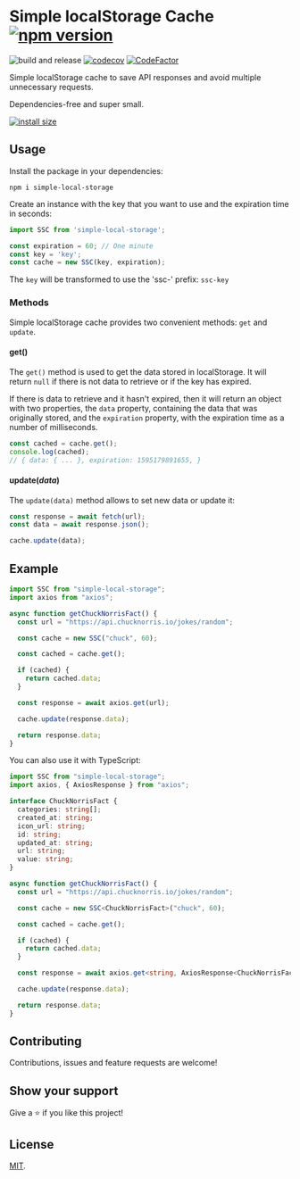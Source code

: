 # Simple localStorage Cache [![npm version](https://badge.fury.io/js/simple-storage-cache.svg)](https://www.npmjs.com/package/simple-storage-cache)

![build and release](https://github.com/MauricioRobayo/simple-storage-cache/workflows/build%20and%20release/badge.svg)
[![codecov](https://codecov.io/gh/MauricioRobayo/simple-storage-cache/branch/master/graph/badge.svg)](https://codecov.io/gh/MauricioRobayo/simple-storage-cache)
[![CodeFactor](https://www.codefactor.io/repository/github/mauriciorobayo/simple-storage-cache/badge)](https://www.codefactor.io/repository/github/mauriciorobayo/simple-storage-cache)

Simple localStorage cache to save API responses and avoid multiple unnecessary requests.

Dependencies-free and super small.

[![install size](https://packagephobia.now.sh/badge?p=simple-storage-cache)](https://packagephobia.now.sh/result?p=simple-storage-cache)

## Usage

Install the package in your dependencies:

```
npm i simple-local-storage
```

Create an instance with the key that you want to use and the expiration time in seconds:

```js
import SSC from 'simple-local-storage';

const expiration = 60; // One minute
const key = 'key'; 
const cache = new SSC(key, expiration);
```

The `key` will be transformed to use the 'ssc-' prefix: `ssc-key`

### Methods

Simple localStorage cache provides two convenient methods: `get` and `update`.

#### get()

The `get()` method is used to get the data stored in localStorage. It will return `null` if there is not data to retrieve or if the key has expired.

If there is data to retrieve and it hasn't expired, then it will return an object with two properties, the `data` property, containing the data that was originally stored, and the `expiration` property, with the expiration time as a number of milliseconds.

```js
const cached = cache.get();
console.log(cached);
// { data: { ... }, expiration: 1595179891655, }
```

#### update(_data_)

The `update(data)` method allows to set new data or update it:


```js
const response = await fetch(url);
const data = await response.json();

cache.update(data);
```

## Example

```js
import SSC from "simple-local-storage";
import axios from "axios";

async function getChuckNorrisFact() {
  const url = "https://api.chucknorris.io/jokes/random";

  const cache = new SSC("chuck", 60);

  const cached = cache.get();

  if (cached) {
    return cached.data;
  }

  const response = await axios.get(url);

  cache.update(response.data);

  return response.data;
}
```

You can also use it with TypeScript:

```ts
import SSC from "simple-local-storage";
import axios, { AxiosResponse } from "axios";

interface ChuckNorrisFact {
  categories: string[];
  created_at: string;
  icon_url: string;
  id: string;
  updated_at: string;
  url: string;
  value: string;
}

async function getChuckNorrisFact() {
  const url = "https://api.chucknorris.io/jokes/random";

  const cache = new SSC<ChuckNorrisFact>("chuck", 60);

  const cached = cache.get();

  if (cached) {
    return cached.data;
  }

  const response = await axios.get<string, AxiosResponse<ChuckNorrisFact>>(url);

  cache.update(response.data);

  return response.data;
}
```

## Contributing

Contributions, issues and feature requests are welcome!

## Show your support

Give a ⭐️ if you like this project!

## License

[MIT](LICENSE).
